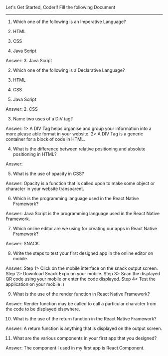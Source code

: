 Let's Get Started, Coder!!
Fill the following Document
__________________________________________________________________________

1. Which one of the following is an Imperative Language?

1.	HTML
2.	CSS
3.	Java Script

Answer: 	3. Java Script


2. Which one of the following is a Declarative Language?

1.	HTML
2.	CSS
3.	Java Script

Answer:  2. CSS


3. Name two uses of a DIV tag?

Answer: 
1>	A DIV Tag helps organise and group your information into a more please able format in your website.
2>	A DIV Tag is a generic container for a block of code in HTML.







4. What is the difference between relative positioning and absolute positioning in HTML?

Answer: 




5. What is the use of opacity in CSS?

Answer: 
Opacity is a function that is called upon to make some object or character in your website transparent.




6. Which is the programming language used in the React Native Framework?

Answer: 
Java Script is the programming language used in the React Native Framework.


7. Which online editor are we using for creating our apps in React Native Framework?

Answer: 
SNACK.



8. Write the steps to test your first designed app in the online editor on mobile.

Answer:
Step 1> Click on the mobile interface on the snack output screen.
Step 2> Download Snack Expo on your mobile.
Step 3> Scan the displayed QR code using your mobile or enter the code displayed.
Step 4> Test the application on your mobile :)






9. What is the use of the render function in React Native Framework?

Answer: 
Render function may be called to call a particular character from the code to be displayed elsewhere.





10. What is the use of the return function in the React Native Framework?

Answer:
A return function is anything that is displayed on the output screen.





11. What are the various components in your first app that you designed?

Answer: 
The component I used in my first app is React.Component.


